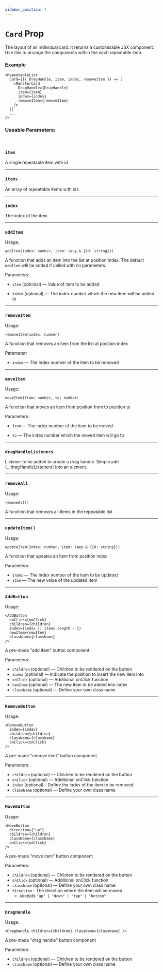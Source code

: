 ```yaml
---
sidebar_position: 4
---
```


# `Card` Prop

The layout of an individual card. It returns a customisable JSX component. Use this to arrange the components within the each repeatable item.

### Example

```tsx
<RepeatableList
  Card={({ DragHandle, item, index, removeItem }) => (
    <MonsterCard
      DragHandle={DragHandle}
      item={item}
      index={index}
      removeItem={removeItem}
    />
  )}
  ...
/>
```

### Useable Parameters:

<br/>

### `item`

A single repeatable item with id

---

### `items`

An array of repeatable items with ids

---

### `index`

The index of the item

---

### `addItem`

Usage:

`addItem(index: number, item: (any & {id: string}))`

A function that adds an item into the list at position index. The default `newItem` will be added if called with no parameters.

Parameters:

- `item` (optional) — Value of item to be added

- `index` (optional) — The index number which the new item will be added to

---

### `removeItem`

Usage:

`removeItem(index: number)`

A function that removes an item from the list at position index

Parameter:

- `index` — The index number of the item to be removed

---

### `moveItem`

Usage:

`moveItem(from: number, to: number)`

A function that moves an item from position from to position to

Parameters:

- `from` — The index number of the item to be moved

- `to` — The index number which the moved item will go to

---

### `dragHandleListeners`

Listener to be added to create a drag handle. Simple add {...dragHandleListeners} into an element.

---

### `removeAll`

Usage:

`removeAll()`

A function that removes all items in the repeatable list

---

### `updateItem()`

Usage:

`updateItem(index: number, item: (any & {id: string}))`

A function that updates an item from position index

Parameters:

- `index` — The index number of the item to be updated
- `item` — The new value of the updated item

---

### `AddButton`

Usage:

```tsx
<AddButton
  onClick={onClick}
  children={children}
  index={index || items.length - 1}
  newItem={newItem}
  className={className}
/>
```

A pre-made "add item" button component

Parameters:

- `children` (optional) — Children to be rendered on the button
- `index` (optional) — Indicate the position to insert the new item into
- `onClick` (optional) — Additional onClick function
- `newItem` (optional) — The new item to be added into index
- `className` (optional) — Define your own class name

---

### `RemoveButton`

Usage:

```tsx
<RemoveButton
  index={index}
  children={children}
  className={className}
  onClick={onClick}
/>
```

A pre-made "remove item" button component

Parameters:

- `children` (optional) — Children to be rendered on the button
- `onClick` (optional) — Additional onClick function
- `index` (optional) - Define the index of the item to be removed
- `className` (optional) — Define your own class name

---

### `MoveButton`

Usage:

```tsx
<MoveButton
  direction={"up"}
  children={children}
  className={className}
  onClick={onClick}
/>
```

A pre-made "move item" button component

Parameters:

- `children` (optional) — Children to be rendered on the button
- `onClick` (optional) — Additional onClick function
- `className` (optional) — Define your own class name
- `direction` - The direction where the item will be moved.
  - accepts `"up" | "down" | "top" | "bottom"`

---

### `DragHandle`

Usage:

```tsx
<DragHandle children={children} className={className} />
```

A pre-made "drag handle" button component

Parameters:

- `children` (optional) — Children to be rendered on the button
- `className` (optional) — Define your own class name
